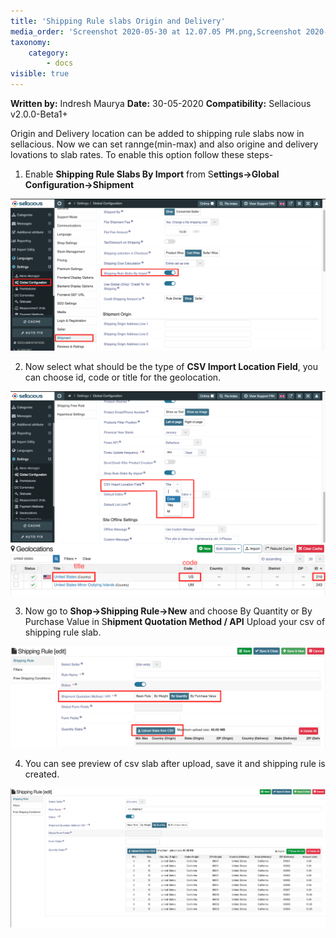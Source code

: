 ```yaml
---
title: 'Shipping Rule slabs Origin and Delivery'
media_order: 'Screenshot 2020-05-30 at 12.07.05 PM.png,Screenshot 2020-05-30 at 12.18.51 PM.png,Screenshot 2020-05-30 at 12.12.20 PM.png,Screenshot 2020-05-30 at 11.50.52 AM.png,Screenshot 2020-05-30 at 12.30.22 PM.png'
taxonomy:
    category:
        - docs
visible: true
---
```


**Written by:** Indresh Maurya
**Date:** 30-05-2020
**Compatibility:** Sellacious v2.0.0-Beta1+

Origin and Delivery location can be added to shipping rule slabs now in sellacious. Now we can set rannge(min-max) and also origine and delivery lovations to slab rates. To enable this option follow these steps-

1. Enable **Shipping Rule Slabs By Import** from S**ettings->Global Configuration->Shipment** 

![](Screenshot%202020-05-30%20at%2012.07.05%20PM.png)

2. Now select what should be the type of **CSV Import Location Field**, you can choose id, code or title for the geolocation.

![](Screenshot%202020-05-30%20at%2012.12.20%20PM.png)
![](Screenshot%202020-05-30%20at%2012.18.51%20PM.png)

3. Now go to **Shop->Shipping Rule->New** and choose By Quantity or By Purchase Value in S**hipment Quotation Method / API** Upload your csv of shipping rule slab.

![](Screenshot%202020-05-30%20at%2012.30.22%20PM.png)

4. You can see preview of csv slab after upload, save it and shipping rule is created.

![](Screenshot%202020-05-30%20at%2011.50.52%20AM.png)